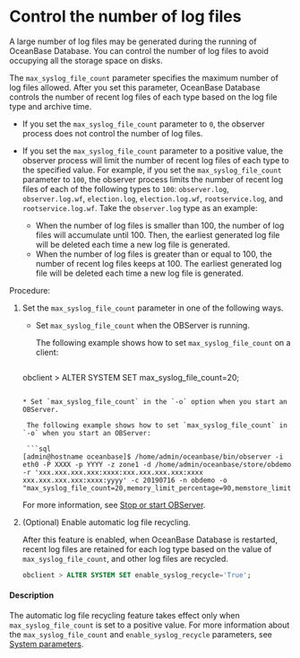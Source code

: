# Control the number of log files

A large number of log files may be generated during the running of OceanBase Database. You can control the number of log files to avoid occupying all the storage space on disks.

The `max_syslog_file_count` parameter specifies the maximum number of log files allowed. After you set this parameter, OceanBase Database controls the number of recent log files of each type based on the log file type and archive time.

* If you set the `max_syslog_file_count` parameter to `0`, the observer process does not control the number of log files.
* If you set the `max_syslog_file_count` parameter to a positive value, the observer process will limit the number of recent log files of each type to the specified value. For example, if you set the `max_syslog_file_count` parameter to `100`, the observer process limits the number of recent log files of each of the following types to `100`: `observer.log`, `observer.log.wf`, `election.log`, `election.log.wf`, `rootservice.log`, and `rootservice.log.wf`. Take the `observer.log` type as an example:

   * When the number of log files is smaller than 100, the number of log files will accumulate until 100. Then, the earliest generated log file will be deleted each time a new log file is generated.
   * When the number of log files is greater than or equal to 100, the number of recent log files keeps at 100. The earliest generated log file will be deleted each time a new log file is generated.

Procedure:

1. Set the `max_syslog_file_count` parameter in one of the following ways.

    * Set `max_syslog_file_count` when the OBServer is running.

      The following example shows how to set `max_syslog_file_count` on a client:

      ```sql
   obclient > ALTER SYSTEM SET max_syslog_file_count=20;
     ```
   
   * Set `max_syslog_file_count` in the `-o` option when you start an OBServer.

      The following example shows how to set `max_syslog_file_count` in `-o` when you start an OBServer:

      ```sql
   [admin@hostname oceanbase]$ /home/admin/oceanbase/bin/observer -i eth0 -P XXXX -p YYYY -z zone1 -d /home/admin/oceanbase/store/obdemo -r 'xxx.xxx.xxx.xxx:xxxx:xxx.xxx.xxx.xxx:xxxx xxx.xxx.xxx.xxx:xxxx:yyyy' -c 20190716 -n obdemo -o "max_syslog_file_count=20,memory_limit_percentage=90,memstore_limit_percentage=60,datafile_disk_percentage=80,config_additional_dir=/data/1/obdemo/etc3;/data/log1/obdemo/etc2"
      ```
   
      For more information, see [Stop or start OBServer](../../100.manage-clusters/500.manage-observer/300.stop-or-start-observer.md).

2. (Optional) Enable automatic log file recycling.

   After this feature is enabled, when OceanBase Database is restarted, recent log files are retained for each log type based on the value of `max_syslog_file_count`, and other log files are recycled.

   ```sql
   obclient > ALTER SYSTEM SET enable_syslog_recycle='True';
   ```

<main id="notice" type='explain'>
    <h4>Description</h4>
    <p>The automatic log file recycling feature takes effect only when <code>max_syslog_file_count</code> is set to a positive value. For more information about the <code>max_syslog_file_count</code> and <code>enable_syslog_recycle</code> parameters, see <a href="../../../../500.system-reference/100.system-configuration-items/100.system-configuration-items-overview.md">System parameters</a>. </p>
   </main>
